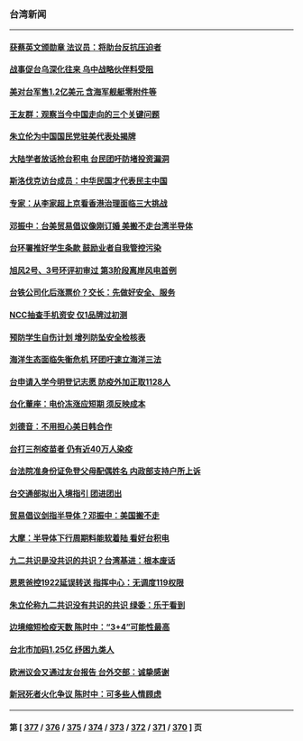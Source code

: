 ### 台湾新闻
---
#### [获蔡英文颁勋章 法议员：将助台反抗压迫者](../../pages/ncid1349361/n13755626.md) 
#### [战事促台乌深化往来 乌中战略伙伴料受阻](../../pages/ncid1349361/n13755697.md) 
#### [美对台军售1.2亿美元 含海军舰艇零附件等](../../pages/ncid1349361/n13755533.md) 
#### [王友群：观察当今中国走向的三个关键问题](../../pages/ncid1349361/n13755428.md) 
#### [朱立伦为中国国民党驻美代表处揭牌](../../pages/ncid1349361/n13755453.md) 
#### [大陆学者放话抢台积电 台民团吁防堵投资漏洞](../../pages/ncid1349361/n13755001.md) 
#### [斯洛伐克访台成员：中华民国才代表民主中国](../../pages/ncid1349361/n13755005.md) 
#### [专家：从李家超上京看香港治理面临三大挑战](../../pages/ncid1349361/n13754991.md) 
#### [邓振中：台美贸易倡议像刚订婚 美搬不走台湾半导体](../../pages/ncid1349361/n13755023.md) 
#### [台环署推好学生条款 鼓励业者自我管控污染](../../pages/ncid1349361/n13755090.md) 
#### [旭风2号、3号环评初审过 第3阶段离岸风电首例](../../pages/ncid1349361/n13755070.md) 
#### [台铁公司化后涨票价？交长：先做好安全、服务](../../pages/ncid1349361/n13755092.md) 
#### [NCC抽查手机资安 仅1品牌过初测](../../pages/ncid1349361/n13755089.md) 
#### [预防学生自伤计划 增列防坠安全检核表](../../pages/ncid1349361/n13755088.md) 
#### [海洋生态面临失衡危机 环团吁速立海洋三法](../../pages/ncid1349361/n13755086.md) 
#### [台申请入学今明登记志愿 防疫外加正取1128人](../../pages/ncid1349361/n13755093.md) 
#### [台化董座：电价冻涨应短期 须反映成本](../../pages/ncid1349361/n13755003.md) 
#### [刘德音：不用担心美日韩合作](../../pages/ncid1349361/n13755026.md) 
#### [台打三剂疫苗者 仍有近40万人染疫](../../pages/ncid1349361/n13755057.md) 
#### [台法院准身份证免登父母配偶姓名 内政部支持户所上诉](../../pages/ncid1349361/n13754984.md) 
#### [台交通部拟出入境指引 团进团出](../../pages/ncid1349361/n13754982.md) 
#### [贸易倡议剑指半导体？邓振中：美国搬不走](../../pages/ncid1349361/n13755024.md) 
#### [大摩：半导体下行周期料能软着陆 看好台积电](../../pages/ncid1349361/n13755028.md) 
#### [九二共识是没共识的共识？台湾基进：根本废话](../../pages/ncid1349361/n13755029.md) 
#### [恩恩爸控1922延误转送 指挥中心：无调度119权限](../../pages/ncid1349361/n13754981.md) 
#### [朱立伦称九二共识没有共识的共识 绿委：乐于看到](../../pages/ncid1349361/n13754979.md) 
#### [边境缩短检疫天数 陈时中：“3+4”可能性最高](../../pages/ncid1349361/n13754978.md) 
#### [台北市加码1.25亿 纾困九类人](../../pages/ncid1349361/n13754973.md) 
#### [欧洲议会又通过友台报告 台外交部：诚挚感谢](../../pages/ncid1349361/n13754974.md) 
#### [新冠死者火化争议 陈时中：可多些人情顾虑](../../pages/ncid1349361/n13754972.md) 

---
#### 第 [ [377](./377.md) / [376](./376.md) / [375](./375.md) / [374](./374.md) / [373](./373.md) / [372](./372.md) / [371](./371.md) / [370](./370.md) ] 页
